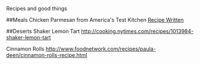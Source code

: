 Recipes and good things

##Meals
Chicken Parmesan from America's Test Kitchen
[Recipe Written](Chicken_Parmesan.md)


##Deserts
Shaker Lemon Tart 
http://cooking.nytimes.com/recipes/1013984-shaker-lemon-tart

Cinnamon Rolls 
http://www.foodnetwork.com/recipes/paula-deen/cinnamon-rolls-recipe.html